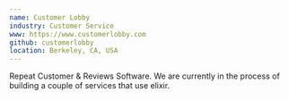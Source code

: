 ```yaml
---
name: Customer Lobby
industry: Customer Service
www: https://www.customerlobby.com
github: customerlobby
location: Berkeley, CA, USA
---
```

Repeat Customer & Reviews Software. We are currently in the process of building a couple of services that use elixir. 

